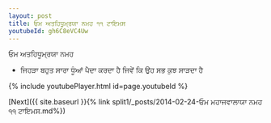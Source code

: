 ```yaml
---
layout: post
title: ਓਮ ਅਤਹਿਧੂਮ੍ਰਯਾ ਨਮਹ ੧੧ ਟਾਇਮਸ
youtubeId: gh6C8eVC4Uw
---
```

 
 
 ਓਮ ਅਤਹਿਧੂਮ੍ਰਯਾ ਨਮਹ  
 
 -  ਜਿਹੜਾ ਬਹੁਤ ਸਾਰਾ ਧੂੰਆਂ ਪੈਦਾ ਕਰਦਾ ਹੈ ਜਿਵੇਂ ਕਿ ਉਹ ਸਭ ਕੁਝ ਸਾੜਦਾ ਹੈ 
 
  
 
  
 
 
 
 
 
 


{% include youtubePlayer.html id=page.youtubeId %}
 
[Next]({{ site.baseurl }}{% link  split1/_posts/2014-02-24-ਓਮ ਮਹਾਜਵਾਲਾਯਾ ਨਮਹ ੧੧ ਟਾਇਮਸ.md%})
 
